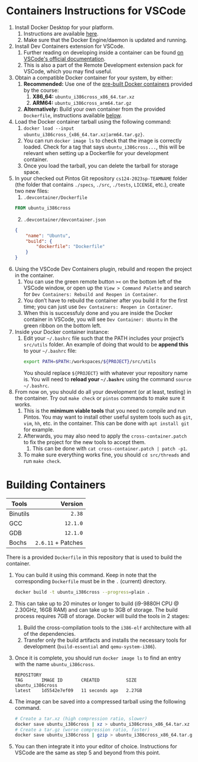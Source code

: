 # Containers Instructions for VSCode
1. Install Docker Desktop for your platform.
   1. Instructions are available [here](https://docs.docker.com/engine/install/).
   2. Make sure that the Docker Engine/daemon is updated and running.
2. Install Dev Containers extension for VSCode.
   1. Further reading on developing inside a container can be found [on VSCode's official documentation](https://code.visualstudio.com/docs/devcontainers/containers).
   2. This is also a part of the Remote Development extension pack for VSCode, which you may find useful.
3. Obtain a compatible Docker container for your system, by either:
   1. **Recommended:** Use one of the [pre-built Docker containers](https://github.com/caltech-cs124-2023sp/container/releases/) provided by the course:
      1. **X86_64:** `ubuntu_i386cross_x86_64.tar.xz`
      2. **ARM64:** `ubuntu_i386cross_arm64.tar.gz`
   2. **Alternatively:** Build your own container from the provided `Dockerfile`, instructions available [below](#building-containers).
4. Load the Docker container tarball using the following command:
   1. `docker load --input ubuntu_i386cross_{x86_64.tar.xz|arm64.tar.gz}`.
   2. You can run `docker image ls` to check that the image is correctly loaded. Check for a tag that says `ubuntu_i386cross...`, this will be relevant when setting up a Dockerfile for your development container.
   3. Once you load the tarball, you can delete the tarball for storage space.
5. In your checked out Pintos Git repository `cs124-2023sp-TEAMNAME` folder (the folder that contains `./specs`, `./src`, `./tests`, `LICENSE`, etc.), create two new files:
   1. `.devcontainer/Dockerfile`
    ```Dockerfile
    FROM ubuntu_i386cross
    ```
   2. `.devcontainer/devcontainer.json`
    ```json
    {
        "name": "Ubuntu",
        "build": {
            "dockerfile": "Dockerfile"
        }
    }
    ```
6. Using the VSCode Dev Containers plugin, rebuild and reopen the project in the container.
   1. You can use the green remote button `><` on the bottom left of the VSCode window, or open up the `View > Command Palette` and search for `Dev Containers: Rebuild and Reopen in Container`.
   2.  You don’t have to rebuild the container after you build it for the first time; you can just use `Dev Containers: Reopen in Container`.
   3.  When this is successfuly done and you are inside the Docker container in VSCode, you will see `Dev Container: Ubuntu` in the green ribbon on the bottom left.
7.  Inside your Docker container instance:
    1.  Edit your `~/.bashrc` file such that the PATH includes your project’s `src/utils` folder. An example of doing that would to be **append this** to your `~/.bashrc` file:
        ```sh
        export PATH=$PATH:/workspaces/${PROJECT}/src/utils
        ```
        You should replace `${PROJECT}` with whatever your repository name is. You will need to **reload your `~/.bashrc`** using the command `source ~/.bashrc`.
8.  From now on, you should do all your development (or at least, testing) in the container. Try out `make check` or `pintos` commands to make sure it works.
    1.  This is the **minimum viable tools** that you need to compile and run Pintos. You may want to install other useful system tools such
        as `git`, `vim`, `hh`, etc. in the container. This can be done with `apt install git` for example.
    2.  Afterwards, you may also need to apply the `cross-container.patch` to fix the project for the new tools to accept them.
        1.  This can be done with `cat cross-container.patch | patch -p1`.
    3.  To make sure everything works fine, you should `cd src/threads` and run `make check`.

# Building Containers
| Tools    |            Version |
| -------- | -----------------: |
| Binutils |             `2.38` |
| GCC      |           `12.1.0` |
| GDB      |           `12.1.0` |
| Bochs    | `2.6.11` + Patches |

There is a provided `Dockerfile` in this repository that is used to build the container.
1. You can build it using this command. Keep in note that the corresponding `Dockerfile` must be in the `.` (current) directory.
    ```sh
    docker build -t ubuntu_i386cross --progress=plain .
    ```
2. This can take up to 20 minutes or longer to build (i9-9880H CPU @ 2.30GHz, 16GB RAM) and can take up to 3GB of storage. The build process requires 7GB of storage. Docker will build the tools in 2 stages:
   1. Build the cross-compilation tools to the `i386-elf` architecture with all of the dependencies.
   2. Transfer only the build artifacts and installs the necessary tools for development (`build-essential` and `qemu-system-i386`).

3. Once it is complete, you should run `docker image ls` to find an entry with the name `ubuntu_i386cross`.
    ```
    REPOSITORY                                                                                TAG       IMAGE ID       CREATED          SIZE
    ubuntu_i386cross                                                                          latest    1d5542e7ef09   11 seconds ago   2.27GB
    ```
4. The image can be saved into a compressed tarball using the following command.
    ```sh
    # Create a tar.xz (high compression ratio, slower)
    docker save ubuntu_i386cross | xz > ubuntu_i386cross_x86_64.tar.xz
    # Create a tar.gz (worse compression ratio, faster)
    docker save ubuntu_i386cross | gzip > ubuntu_i386cross_x86_64.tar.gz
    ```
5. You can then integrate it into your editor of choice. Instructions for VSCode are the same as step 5 and beyond from this point.